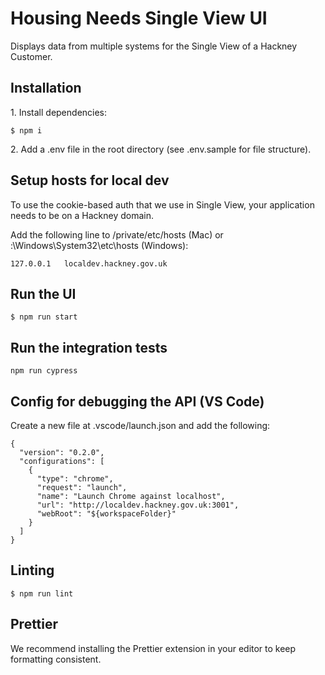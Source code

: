 # Housing Needs Single View UI

Displays data from multiple systems for the Single View of a Hackney Customer.

## Installation

1\. Install dependencies:

```
$ npm i
```

2\. Add a .env file in the root directory (see .env.sample for file structure).

## Setup hosts for local dev

To use the cookie-based auth that we use in Single View, your application needs to be on a Hackney domain.

Add the following line to /private/etc/hosts (Mac) or :\Windows\System32\etc\hosts (Windows):

```
127.0.0.1	localdev.hackney.gov.uk
```

## Run the UI

```
$ npm run start
```

## Run the integration tests

```
npm run cypress
```

## Config for debugging the API (VS Code)

Create a new file at .vscode/launch.json and add the following:

```
{
  "version": "0.2.0",
  "configurations": [
    {
      "type": "chrome",
      "request": "launch",
      "name": "Launch Chrome against localhost",
      "url": "http://localdev.hackney.gov.uk:3001",
      "webRoot": "${workspaceFolder}"
    }
  ]
}
```

## Linting

```
$ npm run lint
```

## Prettier

We recommend installing the Prettier extension in your editor to keep formatting consistent.
